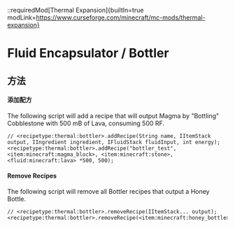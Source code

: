 ::requiredMod[Thermal Expansion]{builtIn=true modLink=https://www.curseforge.com/minecraft/mc-mods/thermal-expansion}

# Fluid Encapsulator / Bottler

## 方法

#### 添加配方

The following script will add a recipe that will output Magma by "Bottling" Cobblestone with 500 mB of Lava, consuming 500 RF.

```zenscript
// <recipetype:thermal:bottler>.addRecipe(String name, IItemStack output, IIngredient ingredient, IFluidStack fluidInput, int energy);
<recipetype:thermal:bottler>.addRecipe("bottler_test", <item:minecraft:magma_block>, <item:minecraft:stone>, <fluid:minecraft:lava> *500, 500);
```

#### Remove Recipes

The following script will remove all Bottler recipes that output a Honey Bottle.

```zenscript
// <recipetype:thermal:bottler>.removeRecipe(IItemStack... output);
<recipetype:thermal:bottler>.removeRecipe(<item:minecraft:honey_bottle>);
```
